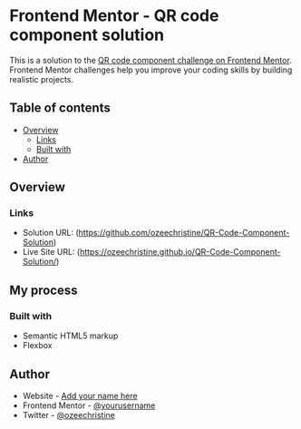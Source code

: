 # Frontend Mentor - QR code component solution

This is a solution to the [QR code component challenge on Frontend Mentor](https://www.frontendmentor.io/challenges/qr-code-component-iux_sIO_H). Frontend Mentor challenges help you improve your coding skills by building realistic projects. 

## Table of contents

- [Overview](#overview)
  - [Links](#links)
  - [Built with](#built-with)
- [Author](#author)

## Overview

### Links

- Solution URL: (https://github.com/ozeechristine/QR-Code-Component-Solution)
- Live Site URL: (https://ozeechristine.github.io/QR-Code-Component-Solution/)

## My process

### Built with

- Semantic HTML5 markup
- Flexbox


## Author

- Website - [Add your name here](https://www.your-site.com)
- Frontend Mentor - [@yourusername](https://www.frontendmentor.io/profile/ozeechristine)
- Twitter - [@ozeechristine](https://www.twitter.com/ozeechristine)

